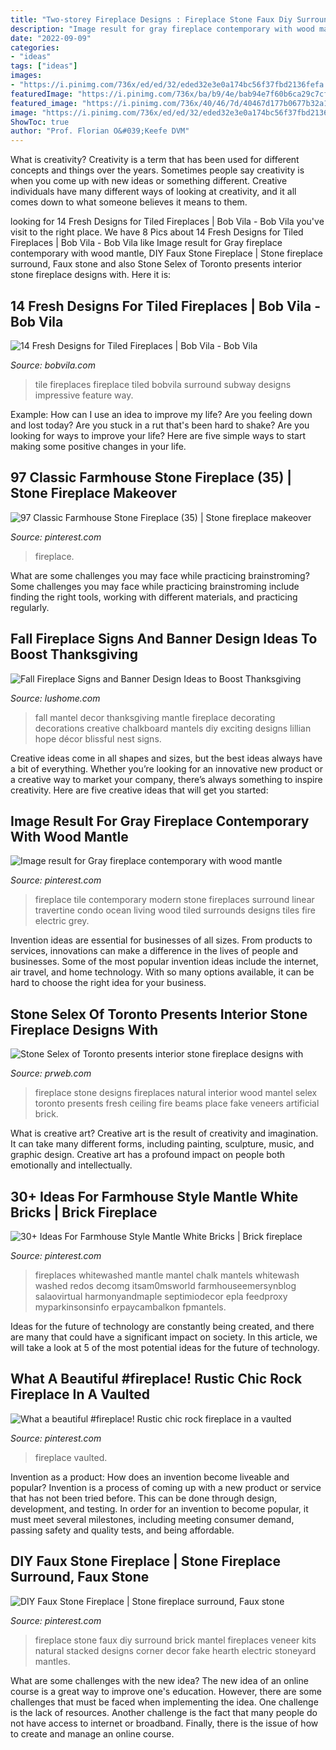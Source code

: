 ```yaml
---
title: "Two-storey Fireplace Designs : Fireplace Stone Faux Diy Surround Brick Mantel Fireplaces Veneer Kits Natural Stacked Designs Corner Decor Fake Hearth Electric Stoneyard Mantles"
description: "Image result for gray fireplace contemporary with wood mantle"
date: "2022-09-09"
categories:
- "ideas"
tags: ["ideas"]
images:
- "https://i.pinimg.com/736x/ed/ed/32/eded32e3e0a174bc56f37fbd2136fefa.jpg"
featuredImage: "https://i.pinimg.com/736x/ba/b9/4e/bab94e7f60b6ca29c7cf3b49a0272379--stone-fireplace-mantles-fireplace-pictures.jpg"
featured_image: "https://i.pinimg.com/736x/40/46/7d/40467d177b0677b32a1da66a87f21284.jpg"
image: "https://i.pinimg.com/736x/ed/ed/32/eded32e3e0a174bc56f37fbd2136fefa.jpg"
ShowToc: true
author: "Prof. Florian O&#039;Keefe DVM"
---
```



What is creativity?
Creativity is a term that has been used for different concepts and things over the years. Sometimes people say creativity is when you come up with new ideas or something different. Creative individuals have many different ways of looking at creativity, and it all comes down to what someone believes it means to them.

	

		
looking for 14 Fresh Designs for Tiled Fireplaces | Bob Vila - Bob Vila you've visit to the right place. We have 8 Pics about 14 Fresh Designs for Tiled Fireplaces | Bob Vila - Bob Vila like Image result for Gray fireplace contemporary with wood mantle, DIY Faux Stone Fireplace | Stone fireplace surround, Faux stone and also Stone Selex of Toronto presents interior stone fireplace designs with. Here it is:
		
    
## 14 Fresh Designs For Tiled Fireplaces | Bob Vila - Bob Vila

<img loading=lazy src="https://empire-s3-production.bobvila.com/slides/35631/original/Tiled_Fireplaces_NavySubwayTile_Fireclay.jpeg?1580133737" onerror="this.onerror=null;this.src='https://tse1.mm.bing.net/th?id=OIP.BLwriqadujW9EblQqbnYkgHaJ4&amp;pid=15.1';" alt="14 Fresh Designs for Tiled Fireplaces | Bob Vila - Bob Vila">

_Source: bobvila.com_

>tile fireplaces fireplace tiled bobvila surround subway designs impressive feature way. 

	

Example: How can I use an idea to improve my life?
Are you feeling down and lost today? Are you stuck in a rut that's been hard to shake? Are you looking for ways to improve your life? Here are five simple ways to start making some positive changes in your life.

    
## 97 Classic Farmhouse Stone Fireplace (35) | Stone Fireplace Makeover

<img loading=lazy src="https://i.pinimg.com/736x/ed/ed/32/eded32e3e0a174bc56f37fbd2136fefa.jpg" onerror="this.onerror=null;this.src='https://tse4.mm.bing.net/th?id=OIP.hKuYQ6ubFKfpePcxy-zQyQHaJ3&amp;pid=15.1';" alt="97 Classic Farmhouse Stone Fireplace (35) | Stone fireplace makeover">

_Source: pinterest.com_

>fireplace. 

	

What are some challenges you may face while practicing brainstroming?
Some challenges you may face while practicing brainstroming include finding the right tools, working with different materials, and practicing regularly.

    
## Fall Fireplace Signs And Banner Design Ideas To Boost Thanksgiving

<img loading=lazy src="https://www.lushome.com/wp-content/uploads/2020/11/thanksgiving-fireplace-decorating-ideas-31.jpg" onerror="this.onerror=null;this.src='https://tse3.mm.bing.net/th?id=OIP.FEmLpSseLADAgPUcRtQaZAAAAA&amp;pid=15.1';" alt="Fall Fireplace Signs and Banner Design Ideas to Boost Thanksgiving">

_Source: lushome.com_

>fall mantel decor thanksgiving mantle fireplace decorating decorations creative chalkboard mantels diy exciting designs lillian hope décor blissful nest signs. 

	

Creative ideas come in all shapes and sizes, but the best ideas always have a bit of everything. Whether you’re looking for an innovative new product or a creative way to market your company, there’s always something to inspire creativity. Here are five creative ideas that will get you started: 

    
## Image Result For Gray Fireplace Contemporary With Wood Mantle

<img loading=lazy src="https://i.pinimg.com/736x/4d/de/25/4dde25e16de75b3f6b73fd7e857bb2cc--fireplace-update-fireplace-design.jpg" onerror="this.onerror=null;this.src='https://tse2.mm.bing.net/th?id=OIP.KSZ6b0sO1ZHg2GwqUPi9hwHaLH&amp;pid=15.1';" alt="Image result for Gray fireplace contemporary with wood mantle">

_Source: pinterest.com_

>fireplace tile contemporary modern stone fireplaces surround linear travertine condo ocean living wood tiled surrounds designs tiles fire electric grey. 

	

Invention ideas are essential for businesses of all sizes. From products to services, innovations can make a difference in the lives of people and businesses. Some of the most popular invention ideas include the internet, air travel, and home technology. With so many options available, it can be hard to choose the right idea for your business.

    
## Stone Selex Of Toronto Presents Interior Stone Fireplace Designs With

<img loading=lazy src="https://ww1.prweb.com/prfiles/2010/07/12/988724/StoneFireplace2.JPG" onerror="this.onerror=null;this.src='https://tse1.mm.bing.net/th?id=OIP.qXtUi4IcjDtrBnHxAWRdKgHaJ4&amp;pid=15.1';" alt="Stone Selex of Toronto presents interior stone fireplace designs with">

_Source: prweb.com_

>fireplace stone designs fireplaces natural interior wood mantel selex toronto presents fresh ceiling fire beams place fake veneers artificial brick. 

	

What is creative art?
Creative art is the result of creativity and imagination. It can take many different forms, including painting, sculpture, music, and graphic design. Creative art has a profound impact on people both emotionally and intellectually.

    
## 30+ Ideas For Farmhouse Style Mantle White Bricks | Brick Fireplace

<img loading=lazy src="https://i.pinimg.com/736x/40/46/7d/40467d177b0677b32a1da66a87f21284.jpg" onerror="this.onerror=null;this.src='https://tse1.mm.bing.net/th?id=OIP.J7c7RozVCRbFd3RL5DaiTgAAAA&amp;pid=15.1';" alt="30+ Ideas For Farmhouse Style Mantle White Bricks | Brick fireplace">

_Source: pinterest.com_

>fireplaces whitewashed mantle mantel chalk mantels whitewash washed redos decomg itsam0msworld farmhouseemersynblog salaovirtual harmonyandmaple septimiodecor epla feedproxy myparkinsonsinfo erpaycambalkon fpmantels. 

	

Ideas for the future of technology are constantly being created, and there are many that could have a significant impact on society. In this article, we will take a look at 5 of the most potential ideas for the future of technology.

    
## What A Beautiful #fireplace! Rustic Chic Rock Fireplace In A Vaulted

<img loading=lazy src="https://i.pinimg.com/736x/e9/e4/c4/e9e4c45e42da4f39770d1cc88c945299.jpg" onerror="this.onerror=null;this.src='https://tse4.mm.bing.net/th?id=OIP.j9O_2SlzUOEj4vORGzR3zQHaLH&amp;pid=15.1';" alt="What a beautiful #fireplace! Rustic chic rock fireplace in a vaulted">

_Source: pinterest.com_

>fireplace vaulted. 

	

Invention as a product: How does an invention become liveable and popular?
Invention is a process of coming up with a new product or service that has not been tried before. This can be done through design, development, and testing. In order for an invention to become popular, it must meet several milestones, including meeting consumer demand, passing safety and quality tests, and being affordable.

    
## DIY Faux Stone Fireplace | Stone Fireplace Surround, Faux Stone

<img loading=lazy src="https://i.pinimg.com/736x/ba/b9/4e/bab94e7f60b6ca29c7cf3b49a0272379--stone-fireplace-mantles-fireplace-pictures.jpg" onerror="this.onerror=null;this.src='https://tse3.mm.bing.net/th?id=OIP.gB3xm3QFdaw_-m2xoB21xwHaJ3&amp;pid=15.1';" alt="DIY Faux Stone Fireplace | Stone fireplace surround, Faux stone">

_Source: pinterest.com_

>fireplace stone faux diy surround brick mantel fireplaces veneer kits natural stacked designs corner decor fake hearth electric stoneyard mantles. 

	

What are some challenges with the new idea?
The new idea of an online course is a great way to improve one's education. However, there are some challenges that must be faced when implementing the idea. One challenge is the lack of resources. Another challenge is the fact that many people do not have access to internet or broadband. Finally, there is the issue of how to create and manage an online course.

